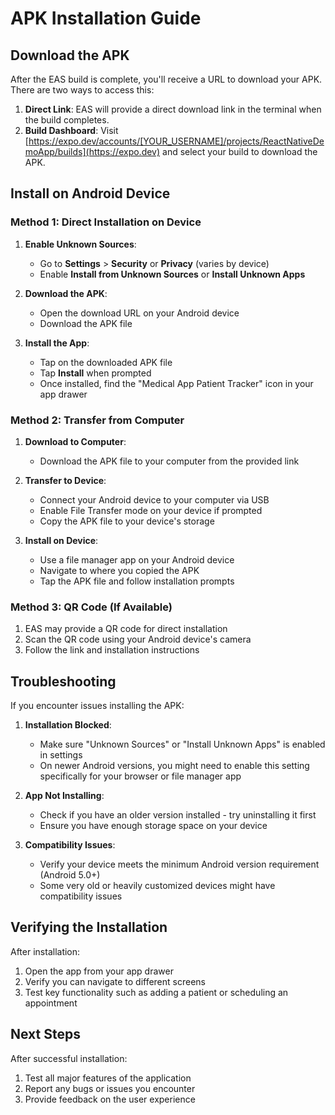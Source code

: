 # APK Installation Guide

## Download the APK

After the EAS build is complete, you'll receive a URL to download your APK. There are two ways to access this:

1. **Direct Link**: EAS will provide a direct download link in the terminal when the build completes.
2. **Build Dashboard**: Visit [https://expo.dev/accounts/[YOUR_USERNAME]/projects/ReactNativeDemoApp/builds](https://expo.dev) and select your build to download the APK.

## Install on Android Device

### Method 1: Direct Installation on Device

1. **Enable Unknown Sources**:
   - Go to **Settings** > **Security** or **Privacy** (varies by device)
   - Enable **Install from Unknown Sources** or **Install Unknown Apps**
   
2. **Download the APK**:
   - Open the download URL on your Android device
   - Download the APK file
   
3. **Install the App**:
   - Tap on the downloaded APK file
   - Tap **Install** when prompted
   - Once installed, find the "Medical App Patient Tracker" icon in your app drawer

### Method 2: Transfer from Computer

1. **Download to Computer**:
   - Download the APK file to your computer from the provided link
   
2. **Transfer to Device**:
   - Connect your Android device to your computer via USB
   - Enable File Transfer mode on your device if prompted
   - Copy the APK file to your device's storage
   
3. **Install on Device**:
   - Use a file manager app on your Android device
   - Navigate to where you copied the APK
   - Tap the APK file and follow installation prompts

### Method 3: QR Code (If Available)

1. EAS may provide a QR code for direct installation
2. Scan the QR code using your Android device's camera
3. Follow the link and installation instructions

## Troubleshooting

If you encounter issues installing the APK:

1. **Installation Blocked**:
   - Make sure "Unknown Sources" or "Install Unknown Apps" is enabled in settings
   - On newer Android versions, you might need to enable this setting specifically for your browser or file manager app

2. **App Not Installing**:
   - Check if you have an older version installed - try uninstalling it first
   - Ensure you have enough storage space on your device

3. **Compatibility Issues**:
   - Verify your device meets the minimum Android version requirement (Android 5.0+)
   - Some very old or heavily customized devices might have compatibility issues

## Verifying the Installation

After installation:

1. Open the app from your app drawer
2. Verify you can navigate to different screens
3. Test key functionality such as adding a patient or scheduling an appointment

## Next Steps

After successful installation:

1. Test all major features of the application
2. Report any bugs or issues you encounter
3. Provide feedback on the user experience 
